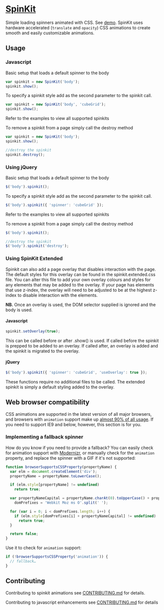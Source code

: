 # [SpinKit](http://tobiasahlin.com/spinkit/)

Simple loading spinners animated with CSS. See [demo](http://tobiasahlin.com/spinkit/). SpinKit uses hardware accelerated (`translate` and `opacity`) CSS animations to create smooth and easily customizable animations. 

## Usage
### Javascript
Basic setup that loads a default spinner to the body
```javascript
var spinkit = new SpinKit('body');
spinkit.show();
```

To specify a spinkit style add as the second parameter to the spinkit call.
```javascript
var spinkit = new SpinKit('body', 'cubeGrid');
spinkit.show();
```
Refer to the examples to view all supported spinkits

To remove a spinkit from a page simply call the destroy method
```javascript
var spinkit = new SpinKit('body');
spinkit.show();

//destroy the spinkit
spinkit.destroy();
```

### Using jQuery
Basic setup that loads a default spinner to the body
```javascript
$('body').spinkit();
```

To specify a spinkit style add as the second parameter to the spinkit call.
```javascript
$('body').spinkit({ 'spinner': 'cubeGrid' });
```
Refer to the examples to view all supported spinkits

To remove a spinkit from a page simply call the destroy method
```javascript
$('body').spinkit();

//destroy the spinkit
$('body').spinkit('destroy');
```

### Using SpinKit Extended
Spinkit can also add a page overlay that disables interaction with the page. The default styles for this overlay can be found in the spinkit.extended.css file. You can alter this file to add your own overlay colours and styles for any elements that may be added to the overlay.
If your page has elements that use z-index, the overlay will need to be adjusted to be at the highest z-index to disable interaction with the elements.

**NB.** Once an overlay is used, the DOM selector supplied is ignored and the body is used.

#### Javascript
```javascript
spinkit.setOverlay(true);
```
This can be called before or after .show() is used. If called before the spinkit is prepped to be added to an overlay. If called after, an overlay is added and the spinkit is migrated to the overlay.

#### jQuery
```javascript
$('body').spinkit({ 'spinner': 'cubeGrid', 'useOverlay': true });
```

These functions require no additional files to be called. The extended spinkit is simply a default styling added to the overlay.

## Web browser compatibility

CSS animations are supported in the latest version of all major browsers, and browsers with `animation` support make up [almost 90% of all usage](http://caniuse.com/#feat=css-animation). If you need to support IE9 and below, however, this section is for you.

### Implementing a fallback spinner

How do you know if you need to provide a fallback? You can easily check for animation support with [Modernizr](http://modernizr.com), or manually check for the `animation` property, and replace the spinner with a GIF if it's not supported:

```javascript
function browserSupportsCSSProperty(propertyName) {
  var elm = document.createElement('div');
  propertyName = propertyName.toLowerCase();

  if (elm.style[propertyName] != undefined)
    return true;

  var propertyNameCapital = propertyName.charAt(0).toUpperCase() + propertyName.substr(1),
    domPrefixes = 'Webkit Moz ms O'.split(' ');

  for (var i = 0; i < domPrefixes.length; i++) {
    if (elm.style[domPrefixes[i] + propertyNameCapital] != undefined)
      return true;
  }

  return false;
}
```

Use it to check for `animation` support:

```javascript
if (!browserSupportsCSSProperty('animation')) {
  // fallback…
}
```

## Contributing

Contributing to spinkit animations see [CONTRIBUTING.md](https://github.com/tobiasahlin/SpinKit/blob/master/CONTRIBUTING.md) for details.

Contributing to javascript enhancements see [CONTRIBUTING.md](https://github.com/cr1x56/SpinKit/blob/master/CONTRIBUTING.md) for details